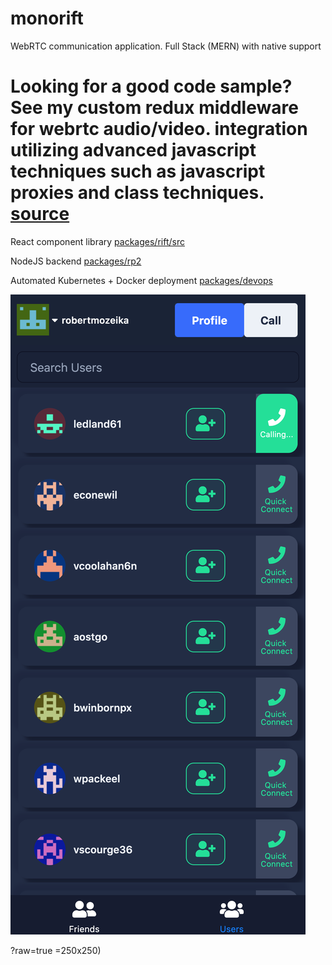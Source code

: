 # monorift

WebRTC communication application. Full Stack (MERN) with native support

# Looking for a good code sample? See my custom redux middleware for webrtc audio/video. integration utilizing advanced javascript techniques such as javascript proxies and class techniques. [source](https://github.com/rmozeika/monorift/blob/master/packages/rift/src/middleware/media.js)

React component library [packages/rift/src](https://github.com/rmozeika/monorift/tree/master/packages/rift/src)

NodeJS backend [packages/rp2](https://github.com/rmozeika/monorift/tree/master/packages/rp2)


Automated Kubernetes + Docker deployment [packages/devops](https://github.com/rmozeika/monorift/tree/master/packages/devops)

![Screenshot](https://github.com/rmozeika/monorift/blob/0.3.5/packages/rift/src/static/monoriftiPhoneX.png?s=200)

?raw=true =250x250)

